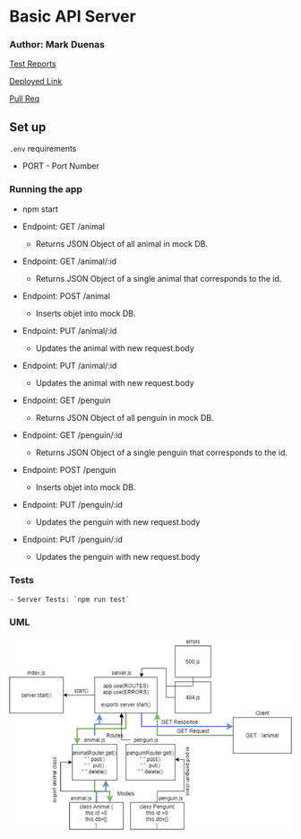 # Basic API Server

### Author: Mark Duenas

[Test Reports](https://github.com/MarkDuenas/basic-api-server/actions)

[Deployed Link](https://basic-express-md.herokuapp.com/)

[Pull Req](https://github.com/MarkDuenas/basic-express-server/pull/3)


## Set up

`.env` requirements

  - PORT - Port Number

  ### Running the app
   - npm start
    
   - Endpoint: GET /animal
     - Returns JSON Object of all animal in mock DB.

   - Endpoint: GET /animal/:id
     - Returns JSON Object of a single animal that corresponds to the id.

   - Endpoint: POST /animal
     - Inserts objet into mock DB.

   - Endpoint: PUT /animal/:id
     - Updates the animal with new request.body
     
   - Endpoint: PUT /animal/:id
     - Updates the animal with new request.body

   - Endpoint: GET /penguin
     - Returns JSON Object of all penguin in mock DB.

   - Endpoint: GET /penguin/:id
     - Returns JSON Object of a single penguin that corresponds to the id.

   - Endpoint: POST /penguin
     - Inserts objet into mock DB.

   - Endpoint: PUT /penguin/:id
     - Updates the penguin with new request.body

   - Endpoint: PUT /penguin/:id
     - Updates the penguin with new request.body
    
        
  ### Tests
    - Server Tests: `npm run test`
  
  ### UML

![UML](./lab03.png)
